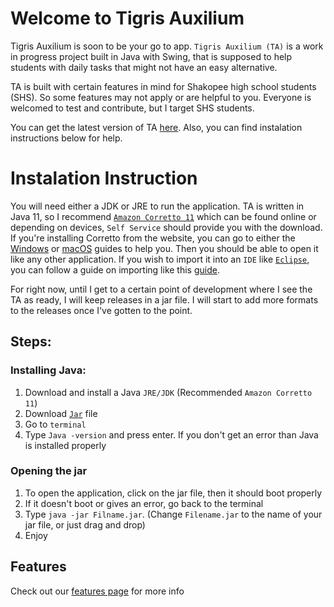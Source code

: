 # Welcome to Tigris Auxilium

Tigris Auxilium is soon to be your go to app. ```Tigris Auxilium (TA)``` is a work in progress project built in Java with Swing, that is supposed to help students with daily tasks that might not have an easy alternative.

TA is built with certain features in mind for Shakopee high school students (SHS). So some features may not apply or are helpful to you. Everyone is welcomed to test and contribute, but I target SHS students.

You can get the latest version of TA [here](https://github.com/North-Pole-Neon/Tigris-Auxilium/releases/tag/v0.0.2.0). Also, you can find instalation instructions below for help.



# Instalation Instruction

You will need either a JDK or JRE to run the application. TA is written in Java 11, so I recommend [```Amazon Corretto 11```](https://docs.aws.amazon.com/corretto/latest/corretto-11-ug/downloads-list.html) which can be found online or depending on devices, ```Self Service``` should provide you with the download. If you're installing Corretto from the website, you can go to either the [Windows](https://docs.aws.amazon.com/corretto/latest/corretto-11-ug/windows-7-install.html) or [macOS](https://docs.aws.amazon.com/corretto/latest/corretto-11-ug/macos-install.html) guides to help you. Then you should be able to open it like any other application. If you wish to import it into an ```IDE``` like [```Eclipse```](https://www.eclipse.org/), you can follow a guide on importing like this [guide](http://people.cs.uchicago.edu/~kaharris/10200/tutorials/eclipse/import.html).

For right now, until I get to a certain point of development where I see the TA as ready, I will keep releases in a jar file. I will start to add more formats to the releases once I've gotten to the point.

## Steps:

### Installing Java:
1. Download and install a Java ```JRE/JDK``` (Recommended ```Amazon Corretto 11```)
2. Download [```Jar```](https://github.com/North-Pole-Neon/Tigris-Auxilium/releases) file
3. Go to ```terminal```
4. Type ```Java -version``` and press enter. If you don't get an error than Java is installed properly

### Opening the jar
1. To open the application, click on the jar file, then it should boot properly
2. If it doesn't boot or gives an error, go back to the terminal
3. Type ```java -jar Filname.jar```. (Change ```Filename.jar``` to the name of your jar file, or just drag and drop)
4. Enjoy


## Features

Check out our [features page](https://github.com/North-Pole-Neon/Tigris-Auxilium/wiki/Features) for more info
